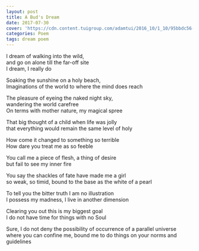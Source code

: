 ```yaml
---
layout: post
title: A Bud's Dream
date: 2017-07-30
cover: 'https://cdn.content.tuigroup.com/adamtui/2016_10/1_10/95bbdc56-ac4b-4152-922d-a69200a80e1a/LIB_SHU_14_F2055WebOriginalCompressed.jpg?i10c=img.resize(width:1080);img.crop(width:1080%2Cheight:608)'
categories: Poem
tags: dream poem
---
```


I dream of walking into the wild,  
and go on alone till the far-off site  
I dream, I really do

Soaking the sunshine on a holy beach,  
Imaginations of the world to where the mind does reach

The pleasure of eyeing the naked night sky,  
wandering the world carefree  
On terms with mother nature, my magical spree

That big thought of a child when life was jolly  
that everything would remain the same level of holy

How come it changed to something so terrible  
How dare you treat me as so feeble

You call me a piece of flesh, a thing of desire  
but fail to see my inner fire

You say the shackles of fate have made me a girl  
so weak, so timid, bound to the base as the white of a pearl

To tell you the bitter truth I am no illustration  
I possess my madness, I live in another dimension

Clearing you out this is my biggest goal  
I do not have time for things with no Soul

Sure, I do not deny the possibility of occurrence of a parallel universe  
where you can confine me, bound me to do things on your norms and guidelines  
